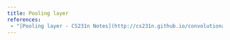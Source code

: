 ```yaml
---
title: Pooling layer
references:
 - "[Pooling layer - CS231n Notes](http://cs231n.github.io/convolutional-networks/#pool)"
---
```

